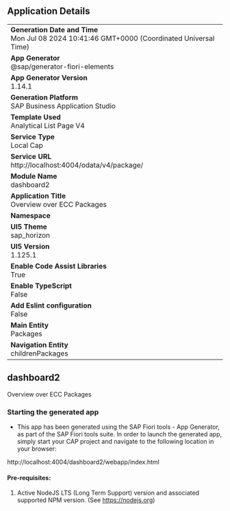 ## Application Details
|               |
| ------------- |
|**Generation Date and Time**<br>Mon Jul 08 2024 10:41:46 GMT+0000 (Coordinated Universal Time)|
|**App Generator**<br>@sap/generator-fiori-elements|
|**App Generator Version**<br>1.14.1|
|**Generation Platform**<br>SAP Business Application Studio|
|**Template Used**<br>Analytical List Page V4|
|**Service Type**<br>Local Cap|
|**Service URL**<br>http://localhost:4004/odata/v4/package/
|**Module Name**<br>dashboard2|
|**Application Title**<br>Overview over ECC Packages|
|**Namespace**<br>|
|**UI5 Theme**<br>sap_horizon|
|**UI5 Version**<br>1.125.1|
|**Enable Code Assist Libraries**<br>True|
|**Enable TypeScript**<br>False|
|**Add Eslint configuration**<br>False|
|**Main Entity**<br>Packages|
|**Navigation Entity**<br>childrenPackages|

## dashboard2

Overview over ECC Packages

### Starting the generated app

-   This app has been generated using the SAP Fiori tools - App Generator, as part of the SAP Fiori tools suite.  In order to launch the generated app, simply start your CAP project and navigate to the following location in your browser:

http://localhost:4004/dashboard2/webapp/index.html

#### Pre-requisites:

1. Active NodeJS LTS (Long Term Support) version and associated supported NPM version.  (See https://nodejs.org)



